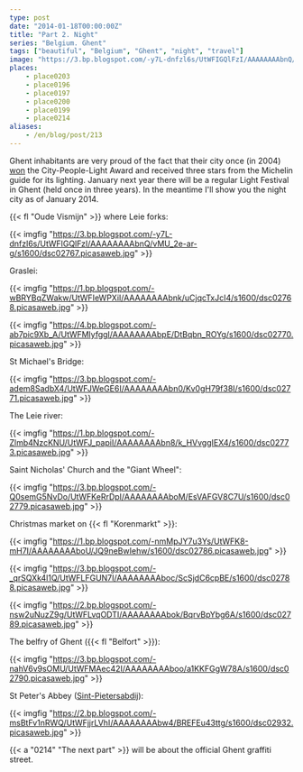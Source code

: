 ```yaml
---
type: post
date: "2014-01-18T00:00:00Z"
title: "Part 2. Night"
series: "Belgium. Ghent"
tags: ["beautiful", "Belgium", "Ghent", "night", "travel"]
image: "https://3.bp.blogspot.com/-y7L-dnfzl6s/UtWFIGQlFzI/AAAAAAAAbnQ/vMU_2e-ar-g/s1600/dsc02767.picasaweb.jpg"
places:
    - place0203
    - place0196
    - place0197
    - place0200
    - place0199
    - place0214
aliases:
    - /en/blog/post/213
---
```


Ghent inhabitants are very proud of the fact that their city once (in 2004) [won](http://www.visitgent.be/en/node/8326) the City-People-Light Award and received three stars from the Michelin guide for its lighting. January next year there will be a regular Light Festival in Ghent (held once in three years). In the meantime I'll show you the night city as of January 2014.

<!--more-->

{{< fl "Oude Vismijn" >}} where Leie forks:

{{< imgfig "https://3.bp.blogspot.com/-y7L-dnfzl6s/UtWFIGQlFzI/AAAAAAAAbnQ/vMU_2e-ar-g/s1600/dsc02767.picasaweb.jpg" >}}

Graslei:

{{< imgfig "https://1.bp.blogspot.com/-wBRYBqZWakw/UtWFIeWPXiI/AAAAAAAAbnk/uCjqcTxJcI4/s1600/dsc02768.picasaweb.jpg" >}}

{{< imgfig "https://4.bp.blogspot.com/-ab7pic9Xb_A/UtWFMlyfggI/AAAAAAAAbpE/DtBqbn_ROYg/s1600/dsc02770.picasaweb.jpg" >}}

St Michael's Bridge:

{{< imgfig "https://3.bp.blogspot.com/-adem8SadbX4/UtWFJWeGE6I/AAAAAAAAbn0/Kv0gH79f38I/s1600/dsc02771.picasaweb.jpg" >}}

The Leie river:

{{< imgfig "https://1.bp.blogspot.com/-Zlmb4NzcKNU/UtWFJ_papiI/AAAAAAAAbn8/k_HVvggIEX4/s1600/dsc02773.picasaweb.jpg" >}}

Saint Nicholas' Church and the "Giant Wheel":

{{< imgfig "https://3.bp.blogspot.com/-Q0semG5NvDo/UtWFKeRrDpI/AAAAAAAAboM/EsVAFGV8C7U/s1600/dsc02779.picasaweb.jpg" >}}

Christmas market on {{< fl "Korenmarkt" >}}:

{{< imgfig "https://1.bp.blogspot.com/-nmMpJY7u3Ys/UtWFK8-mH7I/AAAAAAAAboU/JQ9neBwIehw/s1600/dsc02786.picasaweb.jpg" >}}

{{< imgfig "https://3.bp.blogspot.com/-_qrSQXk4l1Q/UtWFLFGUN7I/AAAAAAAAboc/ScSjdC6cpBE/s1600/dsc02788.picasaweb.jpg" >}}

{{< imgfig "https://2.bp.blogspot.com/-nsw2uNuzZ9g/UtWFLvqODTI/AAAAAAAAbok/BqrvBpYbg6A/s1600/dsc02789.picasaweb.jpg" >}}

The belfry of Ghent ({{< fl "Belfort" >}}):

{{< imgfig "https://3.bp.blogspot.com/-nahV6v9sOMU/UtWFMAec42I/AAAAAAAAboo/a1KKFGgW78A/s1600/dsc02790.picasaweb.jpg" >}}

St Peter's Abbey ([Sint-Pietersabdij](http://www.sintpietersabdijgent.be/)):

{{< imgfig "https://2.bp.blogspot.com/-msBtFv1nRWQ/UtWFjjrLVhI/AAAAAAAAbw4/BREFEu43ttg/s1600/dsc02932.picasaweb.jpg" >}}

{{< a "0214" "The next part" >}} will be about the official Ghent graffiti street.
